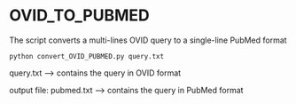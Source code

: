 # OVID_TO_PUBMED
The script converts a multi-lines OVID query to a single-line PubMed format
```
python convert_OVID_PUBMED.py query.txt
```
query.txt --> contains the query in OVID format

output file: pubmed.txt --> contains the query in PubMed format

